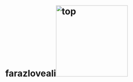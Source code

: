 # farazloveali<img width="225" height="225" alt="top" src="https://github.com/user-attachments/assets/93b0f0c3-125f-471f-9a56-44879ea48eee" />

